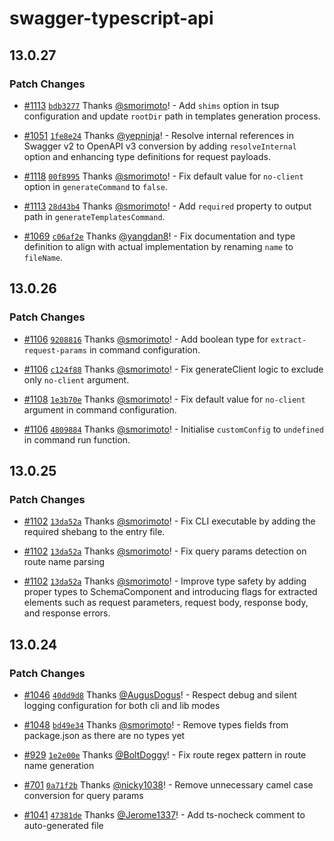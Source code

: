 # swagger-typescript-api

## 13.0.27

### Patch Changes

- [#1113](https://github.com/acacode/swagger-typescript-api/pull/1113) [`bdb3277`](https://github.com/acacode/swagger-typescript-api/commit/bdb3277302e566bbe182bd13c3ff22f07bd14aa6) Thanks [@smorimoto](https://github.com/smorimoto)! - Add `shims` option in tsup configuration and update `rootDir` path in templates generation process.

- [#1051](https://github.com/acacode/swagger-typescript-api/pull/1051) [`1fe8e24`](https://github.com/acacode/swagger-typescript-api/commit/1fe8e249993642a3fe5cc8da47ef4288421f9774) Thanks [@yepninja](https://github.com/yepninja)! - Resolve internal references in Swagger v2 to OpenAPI v3 conversion by adding `resolveInternal` option and enhancing type definitions for request payloads.

- [#1118](https://github.com/acacode/swagger-typescript-api/pull/1118) [`00f8995`](https://github.com/acacode/swagger-typescript-api/commit/00f8995f621521e2c0b66ca1660cb3d839f81bc8) Thanks [@smorimoto](https://github.com/smorimoto)! - Fix default value for `no-client` option in `generateCommand` to `false`.

- [#1113](https://github.com/acacode/swagger-typescript-api/pull/1113) [`28d43b4`](https://github.com/acacode/swagger-typescript-api/commit/28d43b49604f6fa00155a4e4ac95322d5ca86713) Thanks [@smorimoto](https://github.com/smorimoto)! - Add `required` property to output path in `generateTemplatesCommand`.

- [#1069](https://github.com/acacode/swagger-typescript-api/pull/1069) [`c06af2e`](https://github.com/acacode/swagger-typescript-api/commit/c06af2e3cf9b03aa37e3652d5312975bb1292d28) Thanks [@yangdan8](https://github.com/yangdan8)! - Fix documentation and type definition to align with actual implementation by renaming `name` to `fileName`.

## 13.0.26

### Patch Changes

- [#1106](https://github.com/acacode/swagger-typescript-api/pull/1106) [`9208816`](https://github.com/acacode/swagger-typescript-api/commit/920881663b9601e026b1798896f41eeb6112cd91) Thanks [@smorimoto](https://github.com/smorimoto)! - Add boolean type for `extract-request-params` in command configuration.

- [#1106](https://github.com/acacode/swagger-typescript-api/pull/1106) [`c124f88`](https://github.com/acacode/swagger-typescript-api/commit/c124f888e93547f408ed15cb2ca41b9ed145c1d2) Thanks [@smorimoto](https://github.com/smorimoto)! - Fix generateClient logic to exclude only `no-client` argument.

- [#1108](https://github.com/acacode/swagger-typescript-api/pull/1108) [`1e3b70e`](https://github.com/acacode/swagger-typescript-api/commit/1e3b70ea476ef4b5a6cdb407ce250a58ff64368b) Thanks [@smorimoto](https://github.com/smorimoto)! - Fix default value for `no-client` argument in command configuration.

- [#1106](https://github.com/acacode/swagger-typescript-api/pull/1106) [`4809884`](https://github.com/acacode/swagger-typescript-api/commit/480988407de42d5be5a2be58bd700e2e3dc89e37) Thanks [@smorimoto](https://github.com/smorimoto)! - Initialise `customConfig` to `undefined` in command run function.

## 13.0.25

### Patch Changes

- [#1102](https://github.com/acacode/swagger-typescript-api/pull/1102) [`13da52a`](https://github.com/acacode/swagger-typescript-api/commit/13da52aa9eab24f90f06316943e810b34767324b) Thanks [@smorimoto](https://github.com/smorimoto)! - Fix CLI executable by adding the required shebang to the entry file.

- [#1102](https://github.com/acacode/swagger-typescript-api/pull/1102) [`13da52a`](https://github.com/acacode/swagger-typescript-api/commit/13da52aa9eab24f90f06316943e810b34767324b) Thanks [@smorimoto](https://github.com/smorimoto)! - Fix query params detection on route name parsing

- [#1102](https://github.com/acacode/swagger-typescript-api/pull/1102) [`13da52a`](https://github.com/acacode/swagger-typescript-api/commit/13da52aa9eab24f90f06316943e810b34767324b) Thanks [@smorimoto](https://github.com/smorimoto)! - Improve type safety by adding proper types to SchemaComponent and introducing flags for extracted elements such as request parameters, request body, response body, and response errors.

## 13.0.24

### Patch Changes

- [#1046](https://github.com/acacode/swagger-typescript-api/pull/1046) [`40dd9d8`](https://github.com/acacode/swagger-typescript-api/commit/40dd9d864d69a897f53880c991bed7257d290b97) Thanks [@AugusDogus](https://github.com/AugusDogus)! - Respect debug and silent logging configuration for both cli and lib modes

- [#1048](https://github.com/acacode/swagger-typescript-api/pull/1048) [`bd49e34`](https://github.com/acacode/swagger-typescript-api/commit/bd49e34dee067101d997aab44224cf01ffd10e82) Thanks [@smorimoto](https://github.com/smorimoto)! - Remove types fields from package.json as there are no types yet

- [#929](https://github.com/acacode/swagger-typescript-api/pull/929) [`1e2e00e`](https://github.com/acacode/swagger-typescript-api/commit/1e2e00e373b0aa405adb7bf27f5b4d4d1d457875) Thanks [@BoltDoggy](https://github.com/BoltDoggy)! - Fix route regex pattern in route name generation

- [#701](https://github.com/acacode/swagger-typescript-api/pull/701) [`0a71f2b`](https://github.com/acacode/swagger-typescript-api/commit/0a71f2b381c40433bc86e39c174e448cb9a14572) Thanks [@nicky1038](https://github.com/nicky1038)! - Remove unnecessary camel case conversion for query params

- [#1041](https://github.com/acacode/swagger-typescript-api/pull/1041) [`47381de`](https://github.com/acacode/swagger-typescript-api/commit/47381dec5fde08e96d49164997db9592755dc08a) Thanks [@Jerome1337](https://github.com/Jerome1337)! - Add ts-nocheck comment to auto-generated file
